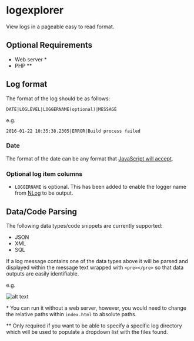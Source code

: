 # logexplorer

View logs in a pageable easy to read format.

## Optional Requirements
* Web server *
* PHP **

## Log format
The format of the log should be as follows:

`DATE|LOGLEVEL|LOGGERNAME(optional)|MESSAGE`

e.g.

`2016-01-22 10:35:38.2305|ERROR|Build process failed`

### Date
The format of the date can be any format that [JavaScript will accept](https://developer.mozilla.org/en/docs/Web/JavaScript/Reference/Global_Objects/Date).

### Optional log item columns
* `LOGGERNAME` is optional. This has been added to enable the logger name from [NLog](https://github.com/NLog/NLog/) to be output.

## Data/Code Parsing
The following data types/code snippets are currently supported:
* JSON
* XML
* SQL

If a log message contains one of the data types above it will be parsed and displayed within the message text wrapped with `<pre></pre>` so that data outputs are easily identifiable.

e.g.

![alt text](http://i.imgur.com/X1D4fq1.png "Example of data parsing")

\* You can run it without a web server, however, you would need to change the relative paths within `index.html` to absolute paths.

** Only required if you want to be able to specify a specific log directory which will be used to populate a dropdown list with the files found.
